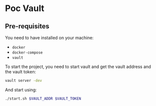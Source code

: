 # Poc Vault

## Pre-requisites

You need to have installed on your machine:
* ```docker```
* ```docker-compose```
* ```vault```

To start the project, you need to start vault and get the vault address and the vault token:

```sh
vault server -dev
```

And start using:

```sh
./start.sh $VAULT_ADDR $VAULT_TOKEN
```
